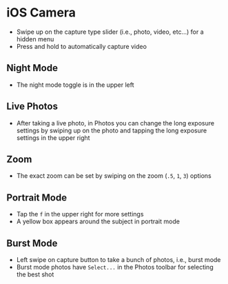 # iOS Camera

- Swipe up on the capture type slider (i.e., photo, video, etc...) for a hidden menu
- Press and hold to automatically capture video

## Night Mode

- The night mode toggle is in the upper left

## Live Photos

- After taking a live photo, in Photos you can change the long exposure settings by swiping up on the photo and tapping the long exposure settings in the upper right

## Zoom

- The exact zoom can be set by swiping on the zoom (`.5`, `1`, `3`) options

## Portrait Mode

- Tap the `f` in the upper right for more settings
- A yellow box appears around the subject in portrait mode

## Burst Mode

- Left swipe on capture button to take a bunch of photos, i.e., burst mode
- Burst mode photos have `Select...` in the Photos toolbar for selecting the best shot
